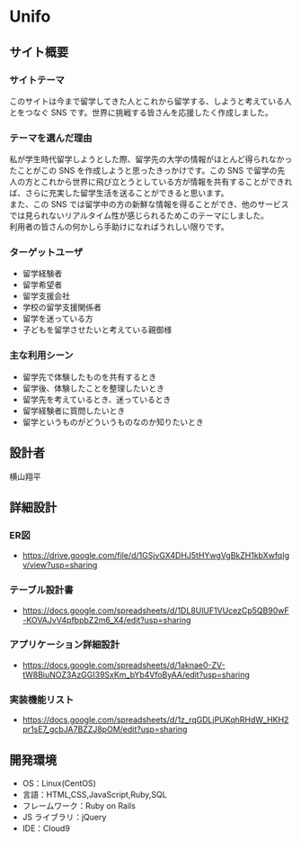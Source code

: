 # Unifo

## サイト概要

### サイトテーマ

このサイトは今まで留学してきた人とこれから留学する、しようと考えている人とをつなぐ SNS です。世界に挑戦する皆さんを応援したく作成しました。

### テーマを選んだ理由

私が学生時代留学しようとした際、留学先の大学の情報がほとんど得られなかったことがこの SNS を作成しようと思ったきっかけです。この SNS で留学の先人の方とこれから世界に飛び立とうとしている方が情報を共有することができれば、さらに充実した留学生活を送ることができると思います。<br>
また、この SNS では留学中の方の新鮮な情報を得ることができ、他のサービスでは見られないリアルタイム性が感じられるためこのテーマにしました。<br>
利用者の皆さんの何かしら手助けになればうれしい限りです。

### ターゲットユーザ

- 留学経験者
- 留学希望者
- 留学支援会社
- 学校の留学支援関係者
- 留学を迷っている方
- 子どもを留学させたいと考えている親御様

### 主な利用シーン

- 留学先で体験したものを共有するとき
- 留学後、体験したことを整理したいとき
- 留学先を考えているとき、迷っているとき
- 留学経験者に質問したいとき
- 留学というものがどういうものなのか知りたいとき

## 設計者

横山翔平

## 詳細設計

### ER図
- https://drive.google.com/file/d/1GSjvGX4DHJ5tHYwgVgBkZH1kbXwfqIgv/view?usp=sharing

### テーブル設計書
- https://docs.google.com/spreadsheets/d/1DL8UlUF1VUcezCp5QB90wF-KOVAJvV4pfbpbZ2m6_X4/edit?usp=sharing

### アプリケーション詳細設計
- https://docs.google.com/spreadsheets/d/1aknae0-ZV-tW8BiuNOZ3AzGGI39SxKm_bYb4VfoByAA/edit?usp=sharing

### 実装機能リスト
- https://docs.google.com/spreadsheets/d/1z_rqGDLjPUKqhRHdW_HKH2pr1sE7_gcbJA7BZZJ8pOM/edit?usp=sharing

## 開発環境

- OS：Linux(CentOS)
- 言語：HTML,CSS,JavaScript,Ruby,SQL
- フレームワーク：Ruby on Rails
- JS ライブラリ：jQuery
- IDE：Cloud9
